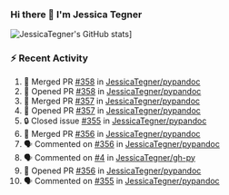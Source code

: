 ### Hi there 👋 I'm Jessica Tegner

![JessicaTegner's GitHub stats](https://github-readme-stats.vercel.app/api?username=jessicategner)]


### :zap: Recent Activity

<!--START_SECTION:activity-->
1. 🎉 Merged PR [#358](https://github.com/JessicaTegner/pypandoc/pull/358) in [JessicaTegner/pypandoc](https://github.com/JessicaTegner/pypandoc)
2. 💪 Opened PR [#358](https://github.com/JessicaTegner/pypandoc/pull/358) in [JessicaTegner/pypandoc](https://github.com/JessicaTegner/pypandoc)
3. 🎉 Merged PR [#357](https://github.com/JessicaTegner/pypandoc/pull/357) in [JessicaTegner/pypandoc](https://github.com/JessicaTegner/pypandoc)
4. 💪 Opened PR [#357](https://github.com/JessicaTegner/pypandoc/pull/357) in [JessicaTegner/pypandoc](https://github.com/JessicaTegner/pypandoc)
5. 🔒 Closed issue [#355](https://github.com/JessicaTegner/pypandoc/issues/355) in [JessicaTegner/pypandoc](https://github.com/JessicaTegner/pypandoc)
6. 🎉 Merged PR [#356](https://github.com/JessicaTegner/pypandoc/pull/356) in [JessicaTegner/pypandoc](https://github.com/JessicaTegner/pypandoc)
7. 🗣 Commented on [#356](https://github.com/JessicaTegner/pypandoc/pull/356#issuecomment-1944981185) in [JessicaTegner/pypandoc](https://github.com/JessicaTegner/pypandoc)
8. 🗣 Commented on [#4](https://github.com/JessicaTegner/gh-py/issues/4#issuecomment-1944155741) in [JessicaTegner/gh-py](https://github.com/JessicaTegner/gh-py)
9. 💪 Opened PR [#356](https://github.com/JessicaTegner/pypandoc/pull/356) in [JessicaTegner/pypandoc](https://github.com/JessicaTegner/pypandoc)
10. 🗣 Commented on [#355](https://github.com/JessicaTegner/pypandoc/issues/355#issuecomment-1943913365) in [JessicaTegner/pypandoc](https://github.com/JessicaTegner/pypandoc)
<!--END_SECTION:activity-->
